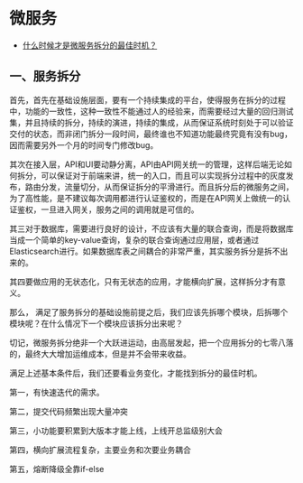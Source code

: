 # 微服务

* [什么时候才是微服务拆分的最佳时机？](http://blog.itpub.net/31547898/viewspace-2214182/)


## 一、服务拆分

首先，首先在基础设施层面，要有一个持续集成的平台，使得服务在拆分的过程中，功能的一致性，这种一致性不能通过人的经验来，而需要经过大量的回归测试集，并且持续的拆分，持续的演进，持续的集成，从而保证系统时刻处于可以验证交付的状态，而非闭门拆分一段时间，最终谁也不知道功能最终究竟有没有bug，因而需要另外一个月的时间专门修改bug。

其次在接入层，API和UI要动静分离，API由API网关统一的管理，这样后端无论如何拆分，可以保证对于前端来讲，统一的入口，而且可以实现拆分过程中的灰度发布，路由分发，流量切分，从而保证拆分的平滑进行。而且拆分后的微服务之间，为了高性能，是不建议每次调用都进行认证鉴权的，而是在API网关上做统一的认证鉴权，一旦进入网关，服务之间的调用就是可信的。

其三对于数据库，需要进行良好的设计，不应该有大量的联合查询，而是将数据库当成一个简单的key-value查询，复杂的联合查询通过应用层，或者通过Elasticsearch进行。如果数据库表之间耦合的非常严重，其实服务拆分是拆不出来的。

其四要做应用的无状态化，只有无状态的应用，才能横向扩展，这样拆分才有意义。

那么， 满足了服务拆分的基础设施前提之后，我们应该先拆哪个模块，后拆哪个模块呢？在什么情况下一个模块应该拆分出来呢？

切记，微服务拆分绝非一个大跃进运动，由高层发起，把一个应用拆分的七零八落的，最终大大增加运维成本，但是并不会带来收益。

满足上述基本条件后，我们还要看业务变化，才能找到拆分的最佳时机。

第一，有快速迭代的需求。

第二，提交代码频繁出现大量冲突

第三，小功能要积累到大版本才能上线，上线开总监级别大会

 第四，横向扩展流程复杂，主要业务和次要业务耦合

第五，熔断降级全靠if-else